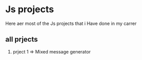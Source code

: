 # Js projects

Here aer most of the Js projects that i Have done in my carrer

## all prjects

1. prject 1 => Mixed message generator
